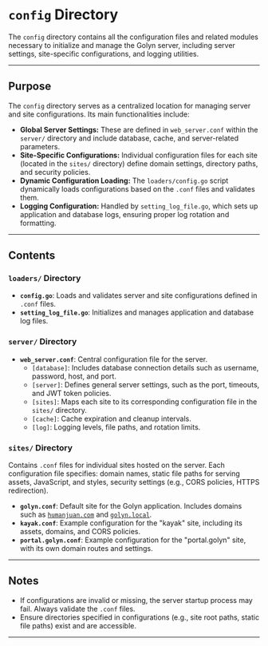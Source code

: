 # `config` Directory

The `config` directory contains all the configuration files and related modules necessary to initialize and manage the Golyn server, including server settings, site-specific configurations, and logging utilities.

---

## Purpose

The `config` directory serves as a centralized location for managing server and site configurations. Its main functionalities include:

- **Global Server Settings:** These are defined in `web_server.conf` within the `server/` directory and include database, cache, and server-related parameters.
- **Site-Specific Configurations:** Individual configuration files for each site (located in the `sites/` directory) define domain settings, directory paths, and security policies.
- **Dynamic Configuration Loading:** The `loaders/config.go` script dynamically loads configurations based on the `.conf` files and validates them.
- **Logging Configuration:** Handled by `setting_log_file.go`, which sets up application and database logs, ensuring proper log rotation and formatting.

---

## Contents

### **`loaders/` Directory**
- **`config.go`**: Loads and validates server and site configurations defined in `.conf` files.
- **`setting_log_file.go`**: Initializes and manages application and database log files.

### **`server/` Directory**

- **`web_server.conf`**: Central configuration file for the server.
    - `[database]`: Includes database connection details such as username, password, host, and port.
    - `[server]`: Defines general server settings, such as the port, timeouts, and JWT token policies.
    - `[sites]`: Maps each site to its corresponding configuration file in the `sites/` directory.
    - `[cache]`: Cache expiration and cleanup intervals.
    - `[log]`: Logging levels, file paths, and rotation limits.

### **`sites/` Directory**

Contains `.conf` files for individual sites hosted on the server. Each configuration file specifies: domain names, static file paths for serving assets, JavaScript, and styles, security settings (e.g., CORS policies, HTTPS redirection).


- **`golyn.conf`**: Default site for the Golyn application. Includes domains such as [`humanjuan.com`](https://www.humanjuan.com)
    and [`golyn.local`](https://www.humanjuan.com).
- **`kayak.conf`**: Example configuration for the "kayak" site, including its assets, domains, and CORS policies.
- **`portal.golyn.conf`**: Example configuration for the "portal.golyn" site, with its own domain routes and settings.

---

## Notes

- If configurations are invalid or missing, the server startup process may fail. Always validate the `.conf` files.
- Ensure directories specified in configurations (e.g., site root paths, static file paths) exist and are accessible.

---